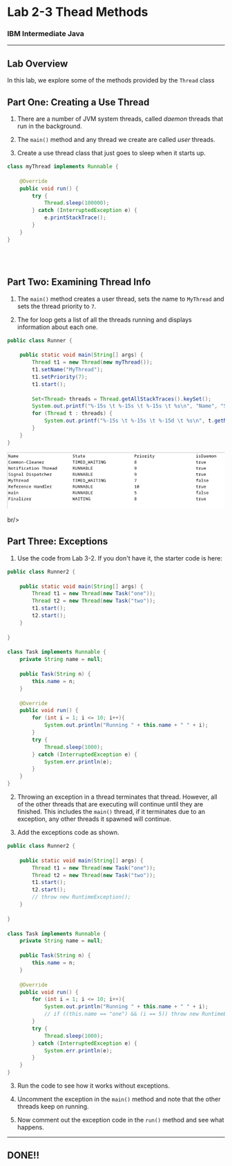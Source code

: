 # Lab 2-3 Thead Methods
### IBM Intermediate Java

---

## Lab Overview

In this lab, we explore some of the methods provided by the `Thread` class


## Part One:  Creating a Use Thread

1. There are a number of JVM system threads, called _daemon_ threads that run in the background.

2. The `main()` method and any thread we create are called _user_ threads.

3. Create a use thread class that just goes to sleep when it starts up.

```java
class myThread implements Runnable {

	@Override
	public void run() {
		try {
			Thread.sleep(100000);
		} catch (InterruptedException e) {
			e.printStackTrace();
		}
	}
}
```
<br/><br/>

## Part Two: Examining Thread Info

1. The `main()` method creates a user thread, sets the name to `MyThread` and sets the thread priority to `7`.

2. The for loop gets a list of all the threads running and displays information about each one.

```java 
public class Runner {
	
	public static void main(String[] args) {
		Thread t1 = new Thread(new myThread());
		t1.setName("MyThread");
		t1.setPriority(7);
		t1.start();
		
		Set<Thread> threads = Thread.getAllStackTraces().keySet();
		System.out.printf("%-15s \t %-15s \t %-15s \t %s\n", "Name", "State", "Priority", "isDaemon");
		for (Thread t : threads) {
		    System.out.printf("%-15s \t %-15s \t %-15d \t %s\n", t.getName(), t.getState(), t.getPriority(), t.isDaemon());
		}
	}
}
```

![](images/Screenshot_20230821_211744.png?raw=true)

br/><br/>

## Part Three: Exceptions

1. Use the code from Lab 3-2. If you don't have it, the starter code is here:

```java
public class Runner2 {

	public static void main(String[] args) {
		Thread t1 = new Thread(new Task("one"));
		Thread t2 = new Thread(new Task("two"));
		t1.start();
		t2.start();
	}

}

class Task implements Runnable {
	private String name = null;
	
	public Task(String n) {
		this.name = n;
	}
	
	@Override
	public void run() {
		for (int i = 1; i <= 10; i++){
			System.out.println("Running " + this.name + " " + i);
		}
		try {
			Thread.sleep(1000);
		} catch (InterruptedException e) {
			System.err.println(e);
		}
	}
}
```
2. Throwing an exception in a thread terminates that thread. However, all of the other threads that are executing will continue until they are finished. This includes the `main()` thread, if it terminates due to an exception, any other threads it spawned will continue.

3. Add the exceptions code as shown.

```java
public class Runner2 {

	public static void main(String[] args) {
		Thread t1 = new Thread(new Task("one"));
		Thread t2 = new Thread(new Task("two"));
		t1.start();
		t2.start();
		// throw new RuntimeException();
	}

}

class Task implements Runnable {
	private String name = null;
	
	public Task(String n) {
		this.name = n;
	}
	
	@Override
	public void run() {
		for (int i = 1; i <= 10; i++){
			System.out.println("Running " + this.name + " " + i);
			// if ((this.name == "one") && (i == 5)) throw new RuntimeException(); 
		}
		try {
			Thread.sleep(1000);
		} catch (InterruptedException e) {
			System.err.println(e);
		}
	}
}

```

3. Run the code to see how it works without exceptions.

4. Uncomment the exception in the `main()` method and note that the other threads keep on running.

5. Now comment out the exception code in the `run()` method and see what happens. 

---

## DONE!!



